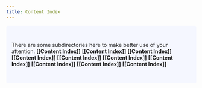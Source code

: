 ```yaml
---
title: Content Index
---
```

<p style="padding: 3em 1em; background: #f5f7ff; border-radius: 4px;">
  There are some subdirectories here to make better use of your attention. 
  <span style="font-weight: bold">[[Content Index]]</span>
  <span style="font-weight: bold">[[Content Index]]</span>
  <span style="font-weight: bold">[[Content Index]]</span>
  <span style="font-weight: bold">[[Content Index]]</span>
  <span style="font-weight: bold">[[Content Index]]</span>
  <span style="font-weight: bold">[[Content Index]]</span>
  <span style="font-weight: bold">[[Content Index]]</span>
  <span style="font-weight: bold">[[Content Index]]</span>
  <span style="font-weight: bold">[[Content Index]]</span>
  <span style="font-weight: bold">[[Content Index]]</span>
</p>

